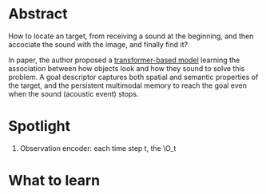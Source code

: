 # Abstract
How to locate an target, from receiving a sound at the beginning, and then accociate the sound with the image, and finally find it?  

In paper, the author proposed a [transformer-based model](https://en.wikipedia.org/wiki/Transformer_(machine_learning_model)) learning the association between how objects look and how they sound to solve this problem. A goal descriptor captures both spatial and semantic properties of the target, and the persistent multimodal memory to reach the goal even when the sound (acoustic event) stops.


# Spotlight
1. Observation encoder: each time step t, the \O_t 

# What to learn
